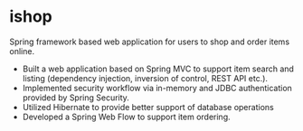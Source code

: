 # ishop
Spring framework based web application for users to shop and order items online.
- Built a web application based on Spring MVC to support item search and listing (dependency injection,
inversion of control, REST API etc.).
- Implemented security workflow via in-memory and JDBC authentication provided by Spring Security.
- Utilized Hibernate to provide better support of database operations
- Developed a Spring Web Flow to support item ordering.

